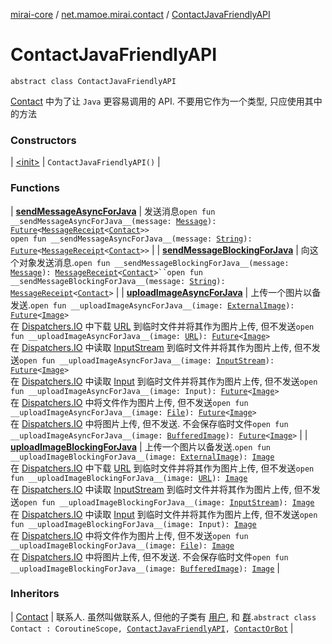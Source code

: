 [mirai-core](../../index.md) / [net.mamoe.mirai.contact](../index.md) / [ContactJavaFriendlyAPI](./index.md)

# ContactJavaFriendlyAPI

`abstract class ContactJavaFriendlyAPI`

[Contact](../-contact/index.md) 中为了让 `Java` 更容易调用的 API.
不要用它作为一个类型, 只应使用其中的方法

### Constructors

| [&lt;init&gt;](-init-.md) | `ContactJavaFriendlyAPI()` |

### Functions

| [__sendMessageAsyncForJava__](__send-message-async-for-java__.md) | 发送消息`open fun __sendMessageAsyncForJava__(message: `[`Message`](../../net.mamoe.mirai.message.data/-message/index.md)`): `[`Future`](https://docs.oracle.com/javase/6/docs/api/java/util/concurrent/Future.html)`<`[`MessageReceipt`](../../net.mamoe.mirai.message/-message-receipt/index.md)`<`[`Contact`](../-contact/index.md)`>>`<br>`open fun __sendMessageAsyncForJava__(message: `[`String`](https://kotlinlang.org/api/latest/jvm/stdlib/kotlin/-string/index.html)`): `[`Future`](https://docs.oracle.com/javase/6/docs/api/java/util/concurrent/Future.html)`<`[`MessageReceipt`](../../net.mamoe.mirai.message/-message-receipt/index.md)`<`[`Contact`](../-contact/index.md)`>>` |
| [__sendMessageBlockingForJava__](__send-message-blocking-for-java__.md) | 向这个对象发送消息.`open fun __sendMessageBlockingForJava__(message: `[`Message`](../../net.mamoe.mirai.message.data/-message/index.md)`): `[`MessageReceipt`](../../net.mamoe.mirai.message/-message-receipt/index.md)`<`[`Contact`](../-contact/index.md)`>``open fun __sendMessageBlockingForJava__(message: `[`String`](https://kotlinlang.org/api/latest/jvm/stdlib/kotlin/-string/index.html)`): `[`MessageReceipt`](../../net.mamoe.mirai.message/-message-receipt/index.md)`<`[`Contact`](../-contact/index.md)`>` |
| [__uploadImageAsyncForJava__](__upload-image-async-for-java__.md) | 上传一个图片以备发送.`open fun __uploadImageAsyncForJava__(image: `[`ExternalImage`](../../net.mamoe.mirai.utils/-external-image/index.md)`): `[`Future`](https://docs.oracle.com/javase/6/docs/api/java/util/concurrent/Future.html)`<`[`Image`](../../net.mamoe.mirai.message.data/-image/index.md)`>`<br>在 [Dispatchers.IO](#) 中下载 [URL](https://docs.oracle.com/javase/6/docs/api/java/net/URL.html) 到临时文件并将其作为图片上传, 但不发送`open fun __uploadImageAsyncForJava__(image: `[`URL`](https://docs.oracle.com/javase/6/docs/api/java/net/URL.html)`): `[`Future`](https://docs.oracle.com/javase/6/docs/api/java/util/concurrent/Future.html)`<`[`Image`](../../net.mamoe.mirai.message.data/-image/index.md)`>`<br>在 [Dispatchers.IO](#) 中读取 [InputStream](https://docs.oracle.com/javase/6/docs/api/java/io/InputStream.html) 到临时文件并将其作为图片上传, 但不发送`open fun __uploadImageAsyncForJava__(image: `[`InputStream`](https://docs.oracle.com/javase/6/docs/api/java/io/InputStream.html)`): `[`Future`](https://docs.oracle.com/javase/6/docs/api/java/util/concurrent/Future.html)`<`[`Image`](../../net.mamoe.mirai.message.data/-image/index.md)`>`<br>在 [Dispatchers.IO](#) 中读取 [Input](#) 到临时文件并将其作为图片上传, 但不发送`open fun __uploadImageAsyncForJava__(image: Input): `[`Future`](https://docs.oracle.com/javase/6/docs/api/java/util/concurrent/Future.html)`<`[`Image`](../../net.mamoe.mirai.message.data/-image/index.md)`>`<br>在 [Dispatchers.IO](#) 中将文件作为图片上传, 但不发送`open fun __uploadImageAsyncForJava__(image: `[`File`](https://docs.oracle.com/javase/6/docs/api/java/io/File.html)`): `[`Future`](https://docs.oracle.com/javase/6/docs/api/java/util/concurrent/Future.html)`<`[`Image`](../../net.mamoe.mirai.message.data/-image/index.md)`>`<br>在 [Dispatchers.IO](#) 中将图片上传, 但不发送. 不会保存临时文件`open fun __uploadImageAsyncForJava__(image: `[`BufferedImage`](https://docs.oracle.com/javase/6/docs/api/java/awt/image/BufferedImage.html)`): `[`Future`](https://docs.oracle.com/javase/6/docs/api/java/util/concurrent/Future.html)`<`[`Image`](../../net.mamoe.mirai.message.data/-image/index.md)`>` |
| [__uploadImageBlockingForJava__](__upload-image-blocking-for-java__.md) | 上传一个图片以备发送.`open fun __uploadImageBlockingForJava__(image: `[`ExternalImage`](../../net.mamoe.mirai.utils/-external-image/index.md)`): `[`Image`](../../net.mamoe.mirai.message.data/-image/index.md)<br>在 [Dispatchers.IO](#) 中下载 [URL](https://docs.oracle.com/javase/6/docs/api/java/net/URL.html) 到临时文件并将其作为图片上传, 但不发送`open fun __uploadImageBlockingForJava__(image: `[`URL`](https://docs.oracle.com/javase/6/docs/api/java/net/URL.html)`): `[`Image`](../../net.mamoe.mirai.message.data/-image/index.md)<br>在 [Dispatchers.IO](#) 中读取 [InputStream](https://docs.oracle.com/javase/6/docs/api/java/io/InputStream.html) 到临时文件并将其作为图片上传, 但不发送`open fun __uploadImageBlockingForJava__(image: `[`InputStream`](https://docs.oracle.com/javase/6/docs/api/java/io/InputStream.html)`): `[`Image`](../../net.mamoe.mirai.message.data/-image/index.md)<br>在 [Dispatchers.IO](#) 中读取 [Input](#) 到临时文件并将其作为图片上传, 但不发送`open fun __uploadImageBlockingForJava__(image: Input): `[`Image`](../../net.mamoe.mirai.message.data/-image/index.md)<br>在 [Dispatchers.IO](#) 中将文件作为图片上传, 但不发送`open fun __uploadImageBlockingForJava__(image: `[`File`](https://docs.oracle.com/javase/6/docs/api/java/io/File.html)`): `[`Image`](../../net.mamoe.mirai.message.data/-image/index.md)<br>在 [Dispatchers.IO](#) 中将图片上传, 但不发送. 不会保存临时文件`open fun __uploadImageBlockingForJava__(image: `[`BufferedImage`](https://docs.oracle.com/javase/6/docs/api/java/awt/image/BufferedImage.html)`): `[`Image`](../../net.mamoe.mirai.message.data/-image/index.md) |

### Inheritors

| [Contact](../-contact/index.md) | 联系人. 虽然叫做联系人, 但他的子类有 [用户](../-user/index.md), 和 [群](../-group/index.md).`abstract class Contact : CoroutineScope, `[`ContactJavaFriendlyAPI`](./index.md)`, `[`ContactOrBot`](../-contact-or-bot/index.md) |

